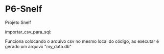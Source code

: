 # P6-Snelf
Projeto Snelf



importar_csv_para_sql:

Funciona colocando o arquivo csv no mesmo local do código, ao executar é gerado um arquivo "my_data.db"
